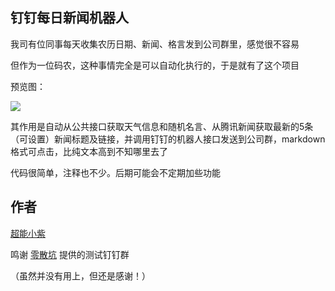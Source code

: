 ## 钉钉每日新闻机器人

我司有位同事每天收集农历日期、新闻、格言发到公司群里，感觉很不容易

但作为一位码农，这种事情完全是可以自动化执行的，于是就有了这个项目

预览图：

![](http://ww1.sinaimg.cn/large/647b8589gy1fe421a1rffj20ar0aot9a.jpg)

其作用是自动从公共接口获取天气信息和随机名言、从腾讯新闻获取最新的5条（可设置）新闻标题及链接，并调用钉钉的机器人接口发送到公司群，markdown格式可点击，比纯文本高到不知哪里去了

代码很简单，注释也不少。后期可能会不定期加些功能

## 作者
[超能小紫](https://www.mokeyjay.com)

鸣谢 [零散坑](https://03k.org/) 提供的测试钉钉群

（虽然并没有用上，但还是感谢！）